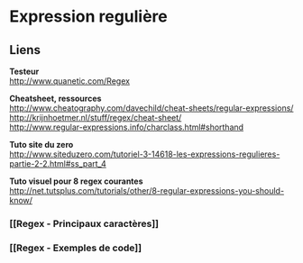 # Expression regulière

## Liens 
**Testeur**    
http://www.quanetic.com/Regex

**Cheatsheet, ressources**    
http://www.cheatography.com/davechild/cheat-sheets/regular-expressions/   
http://krijnhoetmer.nl/stuff/regex/cheat-sheet/   
http://www.regular-expressions.info/charclass.html#shorthand

**Tuto site du zero**   
http://www.siteduzero.com/tutoriel-3-14618-les-expressions-regulieres-partie-2-2.html#ss_part_4

**Tuto visuel pour 8 regex courantes**       
http://net.tutsplus.com/tutorials/other/8-regular-expressions-you-should-know/

### [[Regex - Principaux caractères]]

### [[Regex - Exemples de code]]